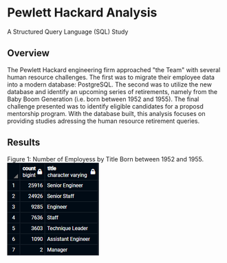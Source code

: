 # Pewlett Hackard Analysis

A Structured Query Language (SQL) Study

## Overview

The Pewlett Hackard engineering firm approached "the Team" with several human resource challenges. The first was to migrate their employee data into a modern
database: PostgreSQL. The second was to utilize the new database and identify an upcoming series of retirements, namely from the Baby Boom Generation (i.e. 
born between 1952 and 1955). The final challenge presented was to identify eligible candidates for a proposd mentorship program. With the database built, this analysis
focuses on providing studies adressing the human resource retirement queries.

## Results

Figure 1: Number of Employess by Title Born between 1952 and 1955.
![](Resources/Fig1.png)


